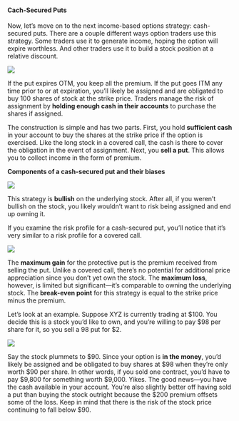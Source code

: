 #### Cach-Secured Puts

Now, let’s move on to the next income-based options strategy: cash-secured puts. There are a couple different ways option traders use this strategy. Some traders use it to generate income, hoping the option will expire worthless. And other traders use it to build a stock position at a relative discount.

![](https://education.ameritrade.com/content/cms/images/BDTO_Lesson_4.40.01.jpg)

If the put expires OTM, you keep all the premium. If the put goes ITM any time prior to or at expiration, you’ll likely be assigned and are obligated to buy 100 shares of stock at the strike price. Traders manage the risk of assignment by  **holding enough cash in their accounts**  to purchase the shares if assigned.

The construction is simple and has two parts. First, you hold  **sufficient cash**  in your account to buy the shares at the strike price if the option is exercised. Like the long stock in a covered call, the cash is there to cover the obligation in the event of assignment. Next, you  **sell a put**. This allows you to collect income in the form of premium.

**Components of a cash-secured put and their biases**

![](https://education.ameritrade.com/content/cms/images/BDTO_Lesson_4.40.02.jpg)

This strategy is  **bullish** on the underlying stock. After all, if you weren’t bullish on the stock, you likely wouldn’t want to risk being assigned and end up owning it.

If you examine the risk profile for a cash-secured put, you’ll notice that it’s very similar to a risk profile for a covered call.

![](https://education.ameritrade.com/content/cms/images/BDTO_Lesson_4.40.03.jpg)

The  **maximum gain**  for the protective put is the premium received from selling the put. Unlike a covered call, there’s no potential for additional price appreciation since you don’t yet own the stock. The  **maximum loss**, however, is limited but significant—it’s comparable to owning the underlying stock. The  **break-even point**  for this strategy is equal to the strike price minus the premium.

Let’s look at an example. Suppose XYZ is currently trading at $100. You decide this is a stock you’d like to own, and you’re willing to pay $98 per share for it, so you sell a 98 put for $2.

![](https://education.ameritrade.com/content/cms/images/BDTO_Lesson_4.40.04.jpg)

Say the stock plummets to $90. Since your option is  **in the money**, you’d likely be assigned and be obligated to buy shares at $98 when they’re only worth $90 per share. In other words, if you sold one contract, you’d have to pay $9,800 for something worth $9,000. Yikes. The good news—you have the cash available in your account. You’re also slightly better off having sold a put than buying the stock outright because the $200 premium offsets some of the loss. Keep in mind that there is the risk of the stock price continuing to fall below $90.


<!--stackedit_data:
eyJoaXN0b3J5IjpbLTE0OTQyODE1MjksMTg3NjUzNzY3MSwtMj
A4ODc0NjYxMl19
-->